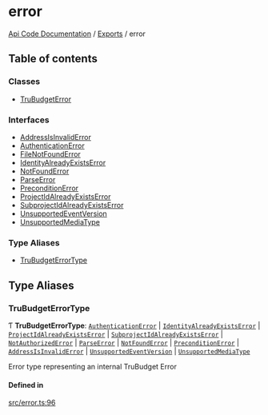 # error
 
[Api Code Documentation](../README.md) / [Exports](../modules.md) / error

## Table of contents

### Classes

- [TruBudgetError](../classes/error.TruBudgetError.md)

### Interfaces

- [AddressIsInvalidError](../interfaces/error.AddressIsInvalidError.md)
- [AuthenticationError](../interfaces/error.AuthenticationError.md)
- [FileNotFoundError](../interfaces/error.FileNotFoundError.md)
- [IdentityAlreadyExistsError](../interfaces/error.IdentityAlreadyExistsError.md)
- [NotFoundError](../interfaces/error.NotFoundError.md)
- [ParseError](../interfaces/error.ParseError.md)
- [PreconditionError](../interfaces/error.PreconditionError.md)
- [ProjectIdAlreadyExistsError](../interfaces/error.ProjectIdAlreadyExistsError.md)
- [SubprojectIdAlreadyExistsError](../interfaces/error.SubprojectIdAlreadyExistsError.md)
- [UnsupportedEventVersion](../interfaces/error.UnsupportedEventVersion.md)
- [UnsupportedMediaType](../interfaces/error.UnsupportedMediaType.md)

### Type Aliases

- [TruBudgetErrorType](error.md#trubudgeterrortype)

## Type Aliases

### TruBudgetErrorType

Ƭ **TruBudgetErrorType**: [`AuthenticationError`](../interfaces/error.AuthenticationError.md) \| [`IdentityAlreadyExistsError`](../interfaces/error.IdentityAlreadyExistsError.md) \| [`ProjectIdAlreadyExistsError`](../interfaces/error.ProjectIdAlreadyExistsError.md) \| [`SubprojectIdAlreadyExistsError`](../interfaces/error.SubprojectIdAlreadyExistsError.md) \| [`NotAuthorizedError`](../interfaces/authz_types.NotAuthorizedError.md) \| [`ParseError`](../interfaces/error.ParseError.md) \| [`NotFoundError`](../interfaces/error.NotFoundError.md) \| [`PreconditionError`](../interfaces/error.PreconditionError.md) \| [`AddressIsInvalidError`](../interfaces/error.AddressIsInvalidError.md) \| [`UnsupportedEventVersion`](../interfaces/error.UnsupportedEventVersion.md) \| [`UnsupportedMediaType`](../interfaces/error.UnsupportedMediaType.md)

Error type representing an internal TruBudget Error

#### Defined in

[src/error.ts:96](https://github.com/openkfw/TruBudget/blob/e3c318d/api/src/error.ts#L96)
